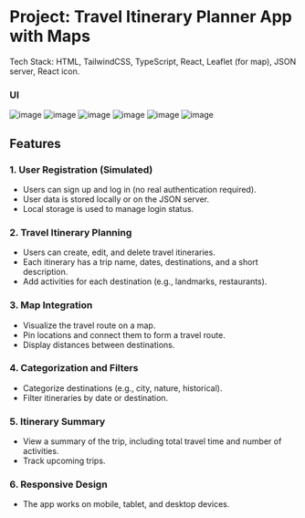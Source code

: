 # Project: Travel Itinerary Planner App with Maps <br/>
Tech Stack: HTML, TailwindCSS, TypeScript, React, Leaflet (for map), JSON server, React icon.

### UI
![image](https://github.com/user-attachments/assets/b540c881-e125-4c70-b03d-d7f03b90d1cc)
![image](https://github.com/user-attachments/assets/fb27d439-1cb3-434c-af80-23acf4a72f24)
![image](https://github.com/user-attachments/assets/9edb7072-6c62-4368-a205-7425458cfc08)
![image](https://github.com/user-attachments/assets/57129009-3006-4211-9665-309b00788e80)
![image](https://github.com/user-attachments/assets/1fc5b196-4ec3-4e0a-ac15-74a5257947af)
![image](https://github.com/user-attachments/assets/5cf4cf3f-7b80-46a6-8444-3e2484e9cb9d)

## Features

### 1. User Registration (Simulated)

- Users can sign up and log in (no real authentication required).
- User data is stored locally or on the JSON server.
- Local storage is used to manage login status.

### 2. Travel Itinerary Planning

- Users can create, edit, and delete travel itineraries.
- Each itinerary has a trip name, dates, destinations, and a short description.
- Add activities for each destination (e.g., landmarks, restaurants).

### 3. Map Integration

- Visualize the travel route on a map.
- Pin locations and connect them to form a travel route.
- Display distances between destinations.

### 4. Categorization and Filters

- Categorize destinations (e.g., city, nature, historical).
- Filter itineraries by date or destination.

### 5. Itinerary Summary

- View a summary of the trip, including total travel time and number of activities.
- Track upcoming trips.

### 6. Responsive Design

- The app works on mobile, tablet, and desktop devices.
